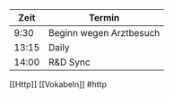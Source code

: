  | Zeit | Termin |
 |-- |-------------- |
 | 9:30 | Beginn wegen Arztbesuch |
 | 13:15 |  Daily |
 | 14:00 | R&D Sync |

 [[Http]] [[Vokabeln]]
#http
